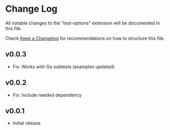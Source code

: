 # Change Log

All notable changes to the "test-options" extension will be documented in this file.

Check [Keep a Changelog](http://keepachangelog.com/) for recommendations on how to structure this file.

## v0.0.3

- Fix: Works with Go subtests (examples updated)

## v0.0.2

- Fix: Include needed dependency

## v0.0.1

- Initial release